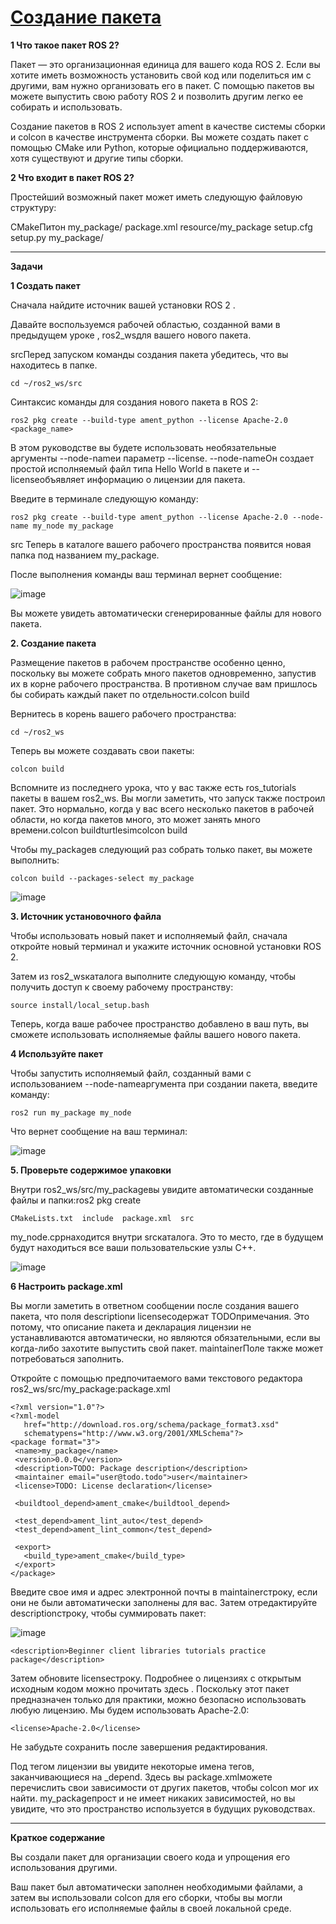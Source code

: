 # [Создание пакета](https://docs.ros.org/en/rolling/Tutorials/Beginner-Client-Libraries/Creating-Your-First-ROS2-Package.html)

**1 Что такое пакет ROS 2?**

Пакет — это организационная единица для вашего кода ROS 2. Если вы хотите иметь возможность установить свой код или поделиться им с другими, вам нужно организовать его в пакет. С помощью пакетов вы можете выпустить свою работу ROS 2 и позволить другим легко ее собирать и использовать.

Создание пакетов в ROS 2 использует ament в качестве системы сборки и colcon в качестве инструмента сборки. Вы можете создать пакет с помощью CMake или Python, которые официально поддерживаются, хотя существуют и другие типы сборки.

**2 Что входит в пакет ROS 2?**

Простейший возможный пакет может иметь следующую файловую структуру:

CMakeПитон
my_package/
      package.xml
      resource/my_package
      setup.cfg
      setup.py
      my_package/

---

**Задачи**

**1 Создать пакет**

Сначала найдите источник вашей установки ROS 2 .

Давайте воспользуемся рабочей областью, созданной вами в предыдущем уроке , ros2_wsдля вашего нового пакета.

srcПеред запуском команды создания пакета убедитесь, что вы находитесь в папке.

~~~
cd ~/ros2_ws/src
~~~

Синтаксис команды для создания нового пакета в ROS 2:

~~~
ros2 pkg create --build-type ament_python --license Apache-2.0 <package_name>
~~~

В этом руководстве вы будете использовать необязательные аргументы --node-nameи параметр --license. --node-nameОн создает простой исполняемый файл типа Hello World в пакете и --licenseобъявляет информацию о лицензии для пакета.

Введите в терминале следующую команду:

~~~
ros2 pkg create --build-type ament_python --license Apache-2.0 --node-name my_node my_package
~~~

src Теперь в каталоге вашего рабочего пространства появится новая папка под названием my_package.

После выполнения команды ваш терминал вернет сообщение:

![image](https://github.com/user-attachments/assets/59c89496-a4c0-4b47-aa50-276f2831c056)

Вы можете увидеть автоматически сгенерированные файлы для нового пакета.

**2. Создание пакета**

Размещение пакетов в рабочем пространстве особенно ценно, поскольку вы можете собрать много пакетов одновременно, запустив их в корне рабочего пространства. В противном случае вам пришлось бы собирать каждый пакет по отдельности.colcon build

Вернитесь в корень вашего рабочего пространства:

~~~
cd ~/ros2_ws
~~~

Теперь вы можете создавать свои пакеты:

~~~
colcon build
~~~

Вспомните из последнего урока, что у вас также есть ros_tutorials пакеты в вашем ros2_ws. Вы могли заметить, что запуск также построил пакет. Это нормально, когда у вас всего несколько пакетов в рабочей области, но когда пакетов много, это может занять много времени.colcon buildturtlesimcolcon build

Чтобы my_packageв следующий раз собрать только пакет, вы можете выполнить:

~~~
colcon build --packages-select my_package
~~~

![image](https://github.com/user-attachments/assets/f65b6cd6-69cb-4da7-b002-24b688d1d202)

**3. Источник установочного файла**

Чтобы использовать новый пакет и исполняемый файл, сначала откройте новый терминал и укажите источник основной установки ROS 2.

Затем из ros2_wsкаталога выполните следующую команду, чтобы получить доступ к своему рабочему пространству:

~~~
source install/local_setup.bash
~~~

Теперь, когда ваше рабочее пространство добавлено в ваш путь, вы сможете использовать исполняемые файлы вашего нового пакета.

**4 Используйте пакет**

Чтобы запустить исполняемый файл, созданный вами с использованием --node-nameаргумента при создании пакета, введите команду:

~~~
ros2 run my_package my_node
~~~

Что вернет сообщение на ваш терминал:

![image](https://github.com/user-attachments/assets/675e4476-bc19-4873-be1e-e647b7ae4855)

**5. Проверьте содержимое упаковки**

Внутри ros2_ws/src/my_packageвы увидите автоматически созданные файлы и папки:ros2 pkg create

~~~
CMakeLists.txt  include  package.xml  src
~~~

my_node.cppнаходится внутри srcкаталога. Это то место, где в будущем будут находиться все ваши пользовательские узлы C++.

![image](https://github.com/user-attachments/assets/f3889fa3-aa0b-41a8-b2eb-5f6849b35b4f)

**6 Настроить package.xml**

Вы могли заметить в ответном сообщении после создания вашего пакета, что поля descriptionи licenseсодержат TODOпримечания. Это потому, что описание пакета и декларация лицензии не устанавливаются автоматически, но являются обязательными, если вы когда-либо захотите выпустить свой пакет. maintainerПоле также может потребоваться заполнить.

Откройте с помощью предпочитаемого вами текстового редактора ros2_ws/src/my_package:package.xml

~~~
<?xml version="1.0"?>
<?xml-model
   href="http://download.ros.org/schema/package_format3.xsd"
   schematypens="http://www.w3.org/2001/XMLSchema"?>
<package format="3">
 <name>my_package</name>
 <version>0.0.0</version>
 <description>TODO: Package description</description>
 <maintainer email="user@todo.todo">user</maintainer>
 <license>TODO: License declaration</license>

 <buildtool_depend>ament_cmake</buildtool_depend>

 <test_depend>ament_lint_auto</test_depend>
 <test_depend>ament_lint_common</test_depend>

 <export>
   <build_type>ament_cmake</build_type>
 </export>
</package>
~~~

Введите свое имя и адрес электронной почты в maintainerстроку, если они не были автоматически заполнены для вас. Затем отредактируйте descriptionстроку, чтобы суммировать пакет:

![image](https://github.com/user-attachments/assets/cc83380e-af6c-4069-9bcf-6f332bbc619e)

~~~
<description>Beginner client libraries tutorials practice package</description>
~~~

Затем обновите licenseстроку. Подробнее о лицензиях с открытым исходным кодом можно прочитать здесь . Поскольку этот пакет предназначен только для практики, можно безопасно использовать любую лицензию. Мы будем использовать Apache-2.0:

~~~
<license>Apache-2.0</license>
~~~

Не забудьте сохранить после завершения редактирования.

Под тегом лицензии вы увидите некоторые имена тегов, заканчивающиеся на _depend. Здесь вы package.xmlможете перечислить свои зависимости от других пакетов, чтобы colcon мог их найти. my_packageпрост и не имеет никаких зависимостей, но вы увидите, что это пространство используется в будущих руководствах.

---

**Краткое содержание**

Вы создали пакет для организации своего кода и упрощения его использования другими.

Ваш пакет был автоматически заполнен необходимыми файлами, а затем вы использовали colcon для его сборки, чтобы вы могли использовать его исполняемые файлы в своей локальной среде.
